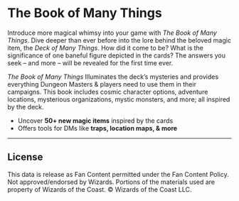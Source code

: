 # The Book of Many Things

Introduce more magical whimsy into your game with _The Book of Many Things_. Dive deeper than ever before into the lore behind the beloved magic item, the _Deck of Many Things_. How did it come to be? What is the significance of one baneful figure depicted in the cards? The answers you seek – and more – will be revealed for the first time ever.

_The Book of Many Things_ Illuminates the deck’s mysteries and provides everything Dungeon Masters & players need to use them in their campaigns. This book includes cosmic character options, adventure locations, mysterious organizations, mystic monsters, and more; all inspired by the deck.

* Uncover **50+ new magic items** inspired by the cards
* Offers tools for DMs like **traps, location maps, & more**

---

## License

This data is release as Fan Content permitted under the Fan Content Policy. Not approved/endorsed by Wizards. Portions of the materials used are property of Wizards of the Coast. © Wizards of the Coast LLC.
